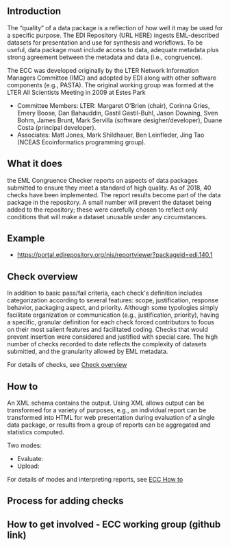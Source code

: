 ## Introduction
The “quality” of a data package is a reflection of how well it may be used for a specific purpose. The EDI Repository (URL HERE) ingests EML-described datasets for presentation and use for synthesis and workflows. To be useful, data package must include access to data, adequate metadata plus strong agreement between the metadata and data (i.e., congruence). 

The ECC was developed originally by the LTER Network Information Managers Committee (IMC) and adopted by EDI along with other software components (e.g., PASTA). The original working group was formed at the LTER All Scientists Meeting in 2009 at Estes Park
  -  Committee Members: LTER: Margaret O'Brien (chair), Corinna Gries, Emery Boose, Dan Bahauddin, Gastil Gastil-Buhl, Jason Downing, Sven Bohm, James Brunt, Mark Servilla (software desigher/developer), Duane Costa (principal developer). 
  -  Associates: Matt Jones, Mark Shildhauer, Ben Leinfleder, Jing Tao (NCEAS Ecoinformatics programming group).
## What it does
the EML Congruence Checker reports on aspects of data packages submitted to ensure they meet a standard of high quality. As of 2018, 40 checks have been implemented. The report results become part of the data package in the repository. A small number will prevent the dataset being added to the repository; these were carefully chosen to reflect only conditions that will make a dataset unusable under any circumstances. 
## Example
- https://portal.edirepository.org/nis/reportviewer?packageid=edi.140.1
## Check overview 
In addition to basic pass/fail criteria, each check's definition includes categorization according to several features: scope, justification, response behavior, packaging aspect, and priority. Although some typologies simply facilitate organization or communication (e.g., justification, priority), having a specific, granular definition for each check forced contributors to focus on their most salient features and facilitated coding. Checks that would prevent insertion were considered and justified with special care. The high number of checks recorded to date reflects the complexity of datasets submitted, and the granularity allowed by EML metadata.

For details of checks, see [Check overview ](check_overview.md)
## How to 
An XML schema contains the output. Using XML allows output can be transformed for a variety of purposes, e.g., an individual report can be transformed into HTML for web presentation during evaluation of a single data package, or results from a group of reports can be aggregated and statistics computed. 

Two modes: 
- Evaluate: 
- Upload: 

For details of modes and interpreting reports, see [ECC How to](ECC_how_to.md)

## Process for adding checks
## How to get involved - ECC working group (github link)

